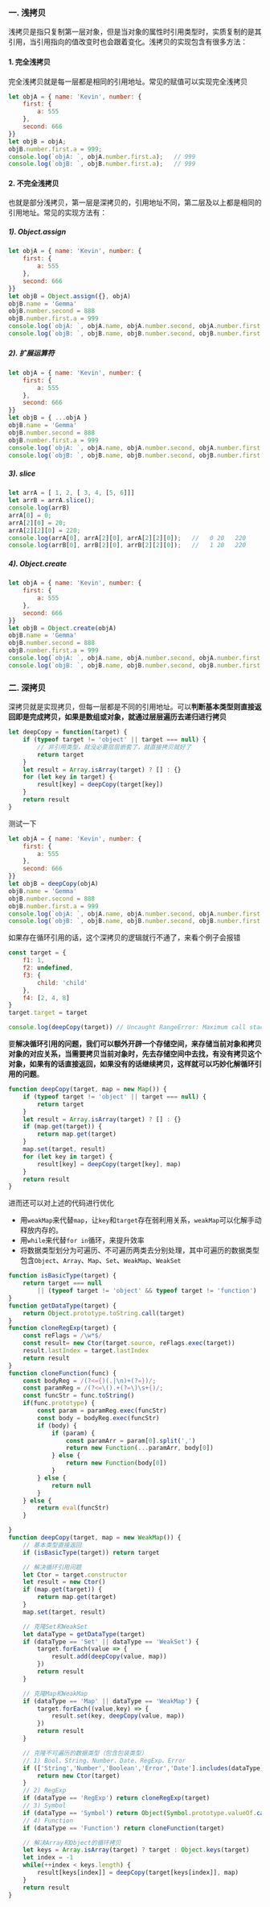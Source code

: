<!-- ---
title: JS深入系列之浅拷贝与深拷贝
date: 2022-10-21
tags: JS深入系列
set: DeepJS
--- -->

### 一. 浅拷贝

浅拷贝是指只复制第一层对象，但是当对象的属性时引用类型时，实质复制的是其引用，当引用指向的值改变时也会跟着变化。浅拷贝的实现包含有很多方法：

#### 1. 完全浅拷贝

完全浅拷贝就是每一层都是相同的引用地址。常见的赋值可以实现完全浅拷贝

```javascript
let objA = { name: 'Kevin', number: {
    first: {
        a: 555
    },
    second: 666
}}
let objB = objA;
objB.number.first.a = 999;
console.log(`objA: `, objA.number.first.a);   // 999
console.log(`objB: `, objB.number.first.a);   // 999
```

#### 2. 不完全浅拷贝

也就是部分浅拷贝，第一层是深拷贝的，引用地址不同，第二层及以上都是相同的引用地址。常见的实现方法有：

##### 1). Object.assign

```javascript
let objA = { name: 'Kevin', number: {
    first: {
        a: 555
    },
    second: 666
}}
let objB = Object.assign({}, objA)
objB.name = 'Gemma'
objB.number.second = 888
objB.number.first.a = 999
console.log(`objA: `, objA.name, objA.number.second, objA.number.first.a);   // objA: Kevin 888 999
console.log(`objB: `, objB.name, objB.number.second, objB.number.first.a);  // objB: Gemma 888 999
```

##### 2). 扩展运算符

```javascript
let objA = { name: 'Kevin', number: {
    first: {
        a: 555
    },
    second: 666
}}
let objB = { ...objA }
objB.name = 'Gemma'
objB.number.second = 888
objB.number.first.a = 999
console.log(`objA: `, objA.name, objA.number.second, objA.number.first.a);   // objA: Kevin 888 999
console.log(`objB: `, objB.name, objB.number.second, objB.number.first.a);  // objB: Gemma 888 999
```

##### 3). slice

```javascript
let arrA = [ 1, 2, [ 3, 4, [5, 6]]]
let arrB = arrA.slice();
console.log(arrB)
arrA[0] = 0;
arrA[2][0] = 20;
arrA[2][2][0] = 220;
console.log(arrA[0], arrA[2][0], arrA[2][2][0]);   //   0 20   220
console.log(arrB[0], arrB[2][0], arrB[2][2][0]);   //   1 20   220
```

##### 4). Object.create

```javascript
let objA = { name: 'Kevin', number: {
    first: {
        a: 555
    },
    second: 666
}}
let objB = Object.create(objA)
objB.name = 'Gemma'
objB.number.second = 888
objB.number.first.a = 999
console.log(`objA: `, objA.name, objA.number.second, objA.number.first.a);   // objA: Kevin 888 999
console.log(`objB: `, objB.name, objB.number.second, objB.number.first.a);  // objB: Gemma 888 999
```

### 二. 深拷贝

深拷贝就是实现拷贝，但每一层都是不同的引用地址。可以**判断基本类型则直接返回即是完成拷贝，如果是数组或对象，就通过层层遍历去递归进行拷贝**

```javascript
let deepCopy = function(target) {
    if (typeof target != 'object' || target === null) {
        // 非引用类型，就没必要层层嵌套了，就直接拷贝就好了
        return target 
    }
    let result = Array.isArray(target) ? [] : {}
    for (let key in target) {
        result[key] = deepCopy(target[key])
    }
    return result
}
```

测试一下

```javascript
let objA = { name: 'Kevin', number: {
    first: {
        a: 555
    },
    second: 666
}}
let objB = deepCopy(objA)
objB.name = 'Gemma'
objB.number.second = 888
objB.number.first.a = 999
console.log(`objA: `, objA.name, objA.number.second, objA.number.first.a);   // objA: Kevin 555 666
console.log(`objB: `, objB.name, objB.number.second, objB.number.first.a);   // objB: Gemma 888 999
```

如果存在循环引用的话，这个深拷贝的逻辑就行不通了，来看个例子会报错
```javascript
const target = {
    f1: 1,
    f2: undefined,
    f3: {
        child: 'child'
    },
    f4: [2, 4, 8]
}
target.target = target

console.log(deepCopy(target)) // Uncaught RangeError: Maximum call stack size exceeded
```

要**解决循环引用的问题，我们可以额外开辟一个存储空间，来存储当前对象和拷贝对象的对应关系，当需要拷贝当前对象时，先去存储空间中去找，有没有拷贝这个对象，如果有的话直接返回，如果没有的话继续拷贝，这样就可以巧妙化解循环引用的问题**。

```javascript
function deepCopy(target, map = new Map()) {
    if (typeof target != 'object' || target === null) {
        return target
    }
    let result = Array.isArray(target) ? [] : {}
    if (map.get(target)) {
        return map.get(target)
    }
    map.set(target, result)
    for (let key in target) {
        result[key] = deepCopy(target[key], map)
    }
    return result
}
```

进而还可以对上述的代码进行优化
* 用`weakMap`来代替`map`，让`key`和`target`存在弱利用关系，`weakMap`可以化解手动释放内存的。
* 用`while`来代替`for in`循环，来提升效率
* 将数据类型划分为可遍历、不可遍历两类去分别处理，其中可遍历的数据类型包含`Object`、`Array`、`Map`、`Set`、`WeakMap`、`WeakSet`

```javascript
function isBasicType(target) {
    return target === null
        || (typeof target != 'object' && typeof target != 'function')
}
function getDataType(target) {
    return Object.prototype.toString.call(target)
}
function cloneRegExp(target) {
    const reFlags = /\w*$/
    const result= new Ctor(target.source, reFlags.exec(target))
    result.lastIndex = target.lastIndex
    return result
}
function cloneFunction(func) {
    const bodyReg = /(?<={)(.|\n)+(?=})/;
    const paramReg = /(?<=\().+(?=\)\s+{)/;
    const funcStr = func.toString()
    if(func.prototype) {
        const param = paramReg.exec(funcStr)
        const body = bodyReg.exec(funcStr)
        if (body) {
            if (param) {
                const paramArr = param[0].split(',')
                return new Function(...paramArr, body[0])
            } else {
                return new Function(body[0])
            }
        } else {
            return null
        }
    } else {
        return eval(funcStr)
    }

}
function deepCopy(target, map = new WeakMap()) {
    // 基本类型直接返回
    if (isBasicType(target)) return target

    // 解决循环引用问题
    let Ctor = target.constructor
    let result = new Ctor()
    if (map.get(target)) {
        return map.get(target)
    }
    map.set(target, result)

    // 克隆Set和WeakSet
    let dataType = getDataType(target)
    if (dataType == 'Set' || dataType == 'WeakSet') {
        target.forEach(value => {
            result.add(deepCopy(value, map))
        })
        return result
    }

    // 克隆Map和WeakMap
    if (dataType == 'Map' || dataType == 'WeakMap') {   
        target.forEach((value,key) => {
            result.set(key, deepCopy(value, map))
        })
        return result
    }

    // 克隆不可遍历的数据类型（包含包装类型）
    // 1) Bool、String、Number、Date、RegExp、Error
    if (['String','Number','Boolean','Error','Date'].includes(dataType)) {
        return new Ctor(target)
    }
    // 2) RegExp
    if (dataType == 'RegExp') return cloneRegExp(target)
    // 3) Symbol
    if (dataType == 'Symbol') return Object(Symbol.prototype.valueOf.call(target))
    // 4) Function
    if (dataType == 'Function') return cloneFunction(target)

    // 解决Array和Object的循环拷贝
    let keys = Array.isArray(target) ? target : Object.keys(target)
    let index = -1
    while(++index < keys.length) {
        result[keys[index]] = deepCopy(target[keys[index]], map)
    }
    return result
}
```
